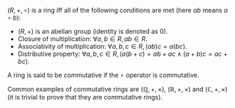 $(R, +, \circ)$ is a ring iff all of the following conditions are met
(here $ab$ means $a \circ b$):

* $(R, +)$ is an abelian group (identity is denoted as 0).
* Closure of multiplication: $\forall a, b \in R, ab \in R$.
* Associativity of multiplication: $\forall a, b, c \in R, (ab)c = a(bc)$.
* Distributive property: $\forall a, b, c \in R, (a(b+c) = ab+ac \wedge (a+b)c = ac+bc)$.

A ring is said to be commutative if the $\circ$ operator is commutative.

Common examples of commutative rings are
$(\mathbb{Q}, +, \times)$, $(\mathbb{R}, +, \times)$ and $(\mathbb{C}, +, \times)$
(it is trivial to prove that they are commutative rings).
